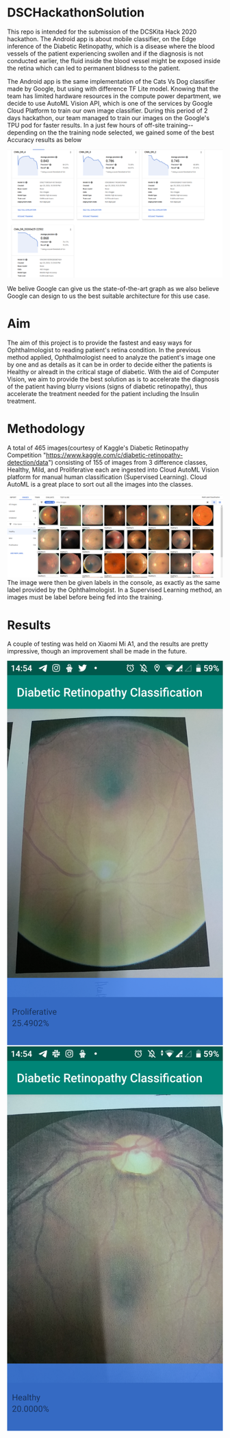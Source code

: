 # DSCHackathonSolution
This repo is intended for the submission of the DCSKita Hack 2020 hackathon. The Android app is about mobile classifier, on the Edge inference of the Diabetic Retinopathy, which is a disease where the blood vessels of the patient experiencing swollen
and if the diagnosis is not conducted earlier, the fluid inside the blood vessel might be exposed inside the retina which can led to permanent blidness to the patient.

The Android app is the same implementation of the Cats Vs Dog classifier made by Google, but using with difference TF Lite model. Knowing that the team has limited hardware resources in the compute power department,
we decide to use AutoML Vision API, which is one of the services by Google Cloud Platform to train our own image classifier. During this period of 2 days hackathon, our team managed to train our images on the Google's TPU pod for faster results.
In a just few hours of off-site training--depending on the the training node selected, we gained some of the best Accuracy results as below

![](results.PNG)

We belive Google can give us the state-of-the-art graph as we also believe Google can design to us the best suitable architecture for this use case.
# Aim

The aim of this project is to provide the fastest and easy ways for Ophthalmologist to reading patient's retina condition. In the previous method applied, Ophthalmologist need to analyze the patient's image one by one and as details as it can be in order
to decide either the patients is Healthy or alreadt in the critical stage of diabetic. With the aid of Computer Vision, we aim to provide the best solution as is to accelerate the diagnosis of the patient having blurry visions (signs of diabetic retinopathy),
thus accelerate the treatment needed for the patient including the Insulin treatment.

# Methodology

A total of 465 images(courtesy of Kaggle's Diabetic Retinopathy Competition "https://www.kaggle.com/c/diabetic-retinopathy-detection/data") consisting of 155 of images from 3 difference classes, Healthy, Mild, and Proliferative each are ingested into Cloud AutoML Vision platform for manual human classification (Supervised Learning). Cloud AutoML is a great place to sort out all
the images into the classes.

![](1.PNG)
The image were then be given labels in the console, as exactly as the same label provided by the Ophthalmologist. In a Supervised Learning method, an images must be label before being fed into the training.

# Results

A couple of testing was held on Xiaomi Mi A1, and the results are pretty impressive, though an improvement shall be made in the future.

![](Screenshot_20200426-145418.png)   ![](Screenshot_20200426-145458.png)
